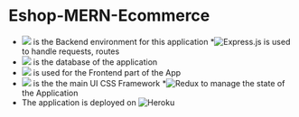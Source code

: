 # Eshop-MERN-Ecommerce

*  <img src="https://img.shields.io/badge/Node.js-339933?style=for-the-badge&logo=nodedotjs&logoColor=white" /> is the Backend environment for this application
*![Express.js](https://img.shields.io/badge/express.js-%23404d59.svg?style=for-the-badge&logo=express&logoColor=%2361DAFB) is used to handle requests, routes
*  <img src="https://img.shields.io/badge/MongoDB-4EA94B?style=for-the-badge&logo=mongodb&logoColor=white" /> is the database of the application
*  <img src="https://img.shields.io/badge/React-20232A?style=for-the-badge&logo=react&logoColor=61DAFB" /> is used for the Frontend part of the App
*  <img src="https://img.shields.io/badge/Bootstrap-563D7C?style=for-the-badge&logo=bootstrap&logoColor=white" /> is the the main UI CSS Framework
*![Redux](https://img.shields.io/badge/redux-%23593d88.svg?style=for-the-badge&logo=redux&logoColor=white) to manage the state of the Application
* The application is deployed on ![Heroku](https://img.shields.io/badge/heroku-%23430098.svg?style=for-the-badge&logo=heroku&logoColor=white)
